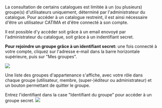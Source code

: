 La consultation de certains catalogues est limitée à un (ou plusieurs) groupe(s) d'utilisateurs uniquement, déterminé par l'administrateur du catalogue. Pour accéder à un catalogue restreint, il est ainsi nécessaire d'être un utilisateur CATIMA et d'être connecté à son compte.


Il est possible d'y accéder soit grâce à un email enovoyé par l'administrateur du catalogue, soit grâce à un indentifiant secret.


**Pour rejoindre un groupe grâce à un identifiant secret:** une fois connecté à votre compte, cliquez sur l'adresse e-mail dans la barre horizontale supérieure, puis sur "Mes groupes". 


![](assets/groups/access_group_list.png)


Une liste des groupes d'appartenance s'affiche, avec votre rôle dans chaque groupe (utilisateur, membre, (super-)éditeur ou administrateur) et un bouton permettant de quitter le groupe.


Entrez l'identifiant dans la case "Identifiant du groupe" pour accéder à un groupe secret.
![](assets/groups/new_groupid.png)